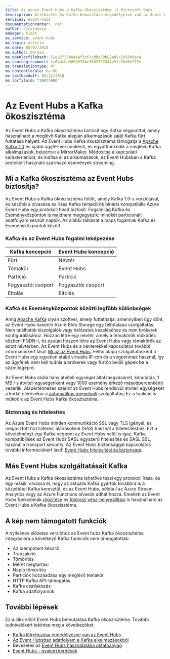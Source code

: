 ```yaml
---
title: Az Azure Event Hubs a Kafka ökoszisztéma |} Microsoft Docs
description: Áttekintés és Kafka bemutatása engedélyezve van az Azure Event Hubs
services: event-hubs
documentationcenter: .net
author: djrosanova
manager: timlt
ms.service: event-hubs
ms.topic: article
ms.date: 05/07/2018
ms.author: darosa
ms.openlocfilehash: 51e32737be4eaf3c61cdbe50b82a05c205800ac4
ms.sourcegitcommit: fc64acba9d9b9784e3662327414e5fe7bd3e972e
ms.translationtype: MT
ms.contentlocale: hu-HU
ms.lasthandoff: 05/12/2018
ms.locfileid: "34077606"
---
```

# <a name="event-hubs-for-kafka-ecosystems"></a>Az Event Hubs a Kafka ökoszisztéma

Az Event Hubs a Kafka ökoszisztéma biztosít egy Kafka végponttal, amely használható a meglévő Kafka alapján alkalmazások saját Kafka fürt futtatása helyett. Az Event Hubs Kafka ökoszisztéma támogatja a [Apache Kafka 1.0](https://kafka.apache.org/10/documentation.html) és újabb ügyfél-verziónkénti, és együttműködik a meglévő Kafka alkalmazások, beleértve a MirrorMaker. Módosítsa a kapcsolati karakterláncot, és indítsa el az alkalmazások, az Event Hubsban a Kafka protokollt használó származó események streaming.

## <a name="what-does-event-hubs-for-kafka-ecosystems-provide"></a>Mi a Kafka ökoszisztéma az Event Hubs biztosítja?

Az Event Hubs a Kafka ökoszisztéma fölött, amely Kafka 1.0-s verziójával, és később a olvasása és írása Kafka témakörök bináris kompatibilis Azure Event Hubs egy protokoll head biztosít. Fogalmilag Kafka és Eseményközpontok is majdnem megegyezik: mindkét particionált adatfolyam készült naplók. Az alábbi táblázat a maps fogalmak Kafka és Eseményközpontok között.

### <a name="kafka-and-event-hub-conceptual-mapping"></a>Kafka és az Event Hubs fogalmi leképezése

| Kafka koncepció | Event Hubs koncepció|
| --- | --- |
| Fürt | Névtér |
| Témakör | Event Hubs |
| Partíció | Partíció|
| Fogyasztói csoport | Fogyasztói csoport |
| Eltolás | Eltolás|

### <a name="key-differences-between-kafka-and-event-hubs"></a>Kafka és Eseményközpontok közötti legfőbb különbségek

Amíg [Apache Kafka](https://kafka.apache.org/) olyan szoftver, amely futtathatja, amennyiben úgy dönt, az Event Hubs hasonló Azure Blob Storage egy felhőalapú szolgáltatás. Nem találhatók kiszolgálók vagy hálózatok kezeléséhez és nem brókerek konfigurálásához. Hozzon létre egy névtér, amely a témakörök működés közbeni FQDN-t, és ezután hozzon létre az Event Hubs vagy témakörök az adott névtérben. Az Event Hubs és a névterekkel kapcsolatos további információkért lásd: [Mi az az Event Hubs](event-hubs-what-is-event-hubs.md). Felhő alapú szolgáltatásként a Event Hubs egy egyetlen stabil virtuális IP-cím és a végpontnak használ, így az ügyfelek nem kell tudnia a brókerek vagy fürtön belüli gépek be a számítógépre. 

Az Event Hubs skála hány átviteli egységet által megvásárolt, kimutatás, 1 MB / s átviteli egységenként vagy 1000 esemény érkező másodpercenkénti vezérlik. Alapértelmezés szerint az Event Hubs rendkívül átviteli egységeket a korlát elérésekor a [automatikus megnöveli](event-hubs-auto-inflate.md) szolgáltatás; Ez a funkció is működik az Event Hubs Kafka ökoszisztéma. 

### <a name="security-and-authentication"></a>Biztonság és hitelesítés

Az Azure Event Hubs minden kommunikáció SSL vagy TLS igényel, és megosztott hozzáférési aláírásokkal (SAS) használ a hitelesítéshez. Ezt a követelményt egy Kafka végpont az Event Hubs belül is igaz. Kafka kompatibilisek az Event Hubs SASL egyszerű hitelesítés és SASL SSL, használ a transport security. Az Event Hubs biztonsággal kapcsolatos további információkért lásd: [Event Hubs hitelesítési és biztonsági](event-hubs-authentication-and-security-model-overview.md).

## <a name="other-event-hubs-features-available-for-kafka"></a>Más Event Hubs szolgáltatásait Kafka

Az Event Hubs a Kafka ökoszisztéma lehetővé teszi egy protokoll írása, és egy másik, olvassa el, hogy az aktuális Kafka gyártók továbbra is a közzététel Kafka keresztül, és az Event Hubs, például az Azure Stream Analytics vagy az Azure Functions olvasók adhat hozzá. Emellett az Event Hubs funkcióinak [rögzítése](event-hubs-capture-overview.md) és [földrajzi vész-helyreállítási](event-hubs-geo-dr.md) is használható az Event Hubs a Kafka ökoszisztéma.

## <a name="features-that-are-not-supported-in-the-preview"></a>A kép nem támogatott funkciók

A nyilvános előzetes verzióhoz az Event hubs Kafka ökoszisztéma integrációra a következő Kafka funkciók nem támogatottak:

*   Az Idempotent készítő
*   Tranzakció
*   Tömörítés
*   Méret megtartási
*   Napló tömörítés
*   Partíciók hozzáadása egy meglévő témakör
*   HTTP Kafka API-támogatás
*   Kafka csatlakozás
*   Kafka adatfolyamok

## <a name="next-steps"></a>További lépések

Ez a cikk előírt Event Hubs bemutatása Kafka ökoszisztéma. További tudnivalókért tekintse meg a következőket:

* [Kafka létrehozása engedélyezve van az Event Hubs](event-hubs-create-kafka-enabled.md)
* [Az Event Hubsban adatfolyam a Kafka alkalmazásokból](event-hubs-quickstart-kafka-enabled-event-hubs.md)
* Bevezetés az [Event Hubs használatába oktatóanyag](event-hubs-dotnet-standard-getstarted-send.md)
* [Event Hubs – gyakori kérdések](event-hubs-faq.md)

 
 


